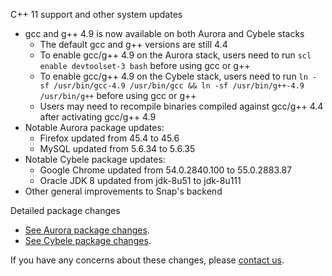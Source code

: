 C++ 11 support and other system updates

* gcc and g++ 4.9 is now available on both Aurora and Cybele stacks
    * The default gcc and g++ versions are still 4.4
    * To enable gcc/g++ 4.9 on the Aurora stack, users need to run `scl enable devtoolset-3 bash` before using gcc or g++
    * To enable gcc/g++ 4.9 on the Cybele stack, users need to run `ln -sf /usr/bin/gcc-4.9 /usr/bin/gcc && ln -sf /usr/bin/g++-4.9 /usr/bin/g++` before using gcc or g++
    * Users may need to recompile binaries compiled against gcc/g++ 4.4 after activating gcc/g++ 4.9
* Notable Aurora package updates:
    * Firefox updated from 45.4 to 45.6
    * MySQL updated from 5.6.34 to 5.6.35
* Notable Cybele package updates:
    * Google Chrome updated from 54.0.2840.100 to 55.0.2883.87
    * Oracle JDK 8 updated from jdk-8u51 to jdk-8u111
* Other general improvements to Snap's backend

Detailed package changes

* [See Aurora package changes](https://s3.amazonaws.com/whats-new-prod/assets/packages/centos/diff-1027-to-1028.html).
* [See Cybele package changes](https://s3.amazonaws.com/whats-new-prod/assets/packages/ubuntu/diff-1047-to-1048.html).

If you have any concerns about these changes, please [contact us](https://snap-ci.com/contact-us).
